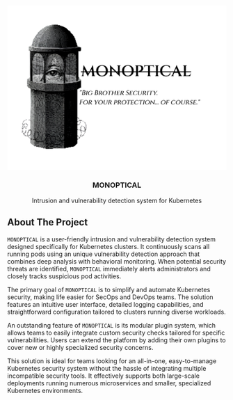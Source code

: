 <br />
<div align="center">
  <a href="https://github.com/github_username/repo_name">
    <img src="https://github.com/MONOPTICAL/.github/blob/main/FullLogo.png?raw=true" alt="Logo">
  </a>

<h3 align="center">MONOPTICAL</h3>

  <p align="center">
    Intrusion and vulnerability detection system for Kubernetes
    <br />
  </p>
</div>

<!-- ABOUT THE PROJECT -->
## About The Project

`MONOPTICAL` is a user-friendly intrusion and vulnerability detection system designed specifically for Kubernetes clusters. It continuously scans all running pods using an unique vulnerability detection approach that combines deep analysis with behavioral monitoring. When potential security threats are identified, `MONOPTICAL` immediately alerts administrators and closely tracks suspicious pod activities.

The primary goal of `MONOPTICAL` is to simplify and automate Kubernetes security, making life easier for SecOps and DevOps teams. The solution features an intuitive user interface, detailed logging capabilities, and straightforward configuration tailored to clusters running diverse workloads.

An outstanding feature of `MONOPTICAL` is its modular plugin system, which allows teams to easily integrate custom security checks tailored for specific vulnerabilities. Users can extend the platform by adding their own plugins to cover new or highly specialized security concerns.

This solution is ideal for teams looking for an all-in-one, easy-to-manage Kubernetes security system without the hassle of integrating multiple incompatible security tools. It effectively supports both large-scale deployments running numerous microservices and smaller, specialized Kubernetes environments.
